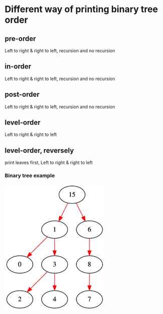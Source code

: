 # Different way of printing binary tree order

## pre-order

Left to right & right to left, recursion and no recursion

## in-order

Left to right & right to left, recursion and no recursion

## post-order

Left to right & right to left, recursion and no recursion

## level-order

Left to right & right to left

## level-order, reversely

print leaves first, Left to right & right to left

### Binary tree example

<img src = "graphviz.png" height="400">
